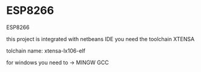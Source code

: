 # ESP8266
ESP8266

this project is integrated with netbeans IDE
you need the toolchain XTENSA

tolchain name:
xtensa-lx106-elf

for windows you need to -> MINGW GCC
